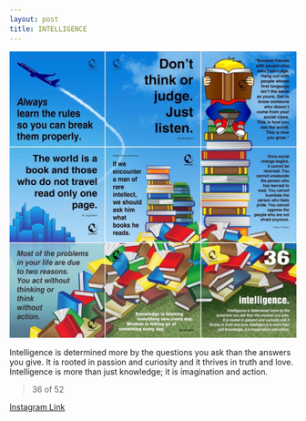 ```yaml
---
layout: post
title: INTELLIGENCE
---
```


![36 INTELLIGENCE](/images/dc36.jpg)

Intelligence is determined more by the questions you ask than the answers you give. It is rooted in passion and curiosity and it thrives in truth and love. Intelligence is more than just knowledge; it is imagination and action.

> 36 of 52

[Instagram Link](https://www.instagram.com/p/skw6FURMtJ/)
